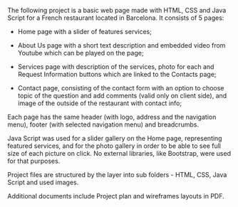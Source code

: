 The following project is a basic web page made with HTML, CSS and Java Script for a French restaurant located in Barcelona. It consists of 5 pages:

- Home page with a slider of features services;

- About Us page with a short text description and embedded video from Youtube which can be played on the page;

- Services page with description of the services, photo for each and Request Information buttons which are linked to the Contacts page;

- Contact page, consisting of the contact form with an option to choose topic of the question and add comments (valid only on client side), and image of the outside of the restaurant with contact info;

Each page has the same header (with logo, address and the navigation menu), footer (with selected navigation menu) and breadcrumbs.


Java Script was used for a slider gallery on the Home page, representing featured services, and for the photo gallery in order to be able to see full size of each picture on click. No external libraries, like Bootstrap, were used for that purposes.

Project files are structured by the layer into sub folders - HTML, CSS, Java Script and used images.

Additional documents include Project plan and wireframes layouts in PDF.

